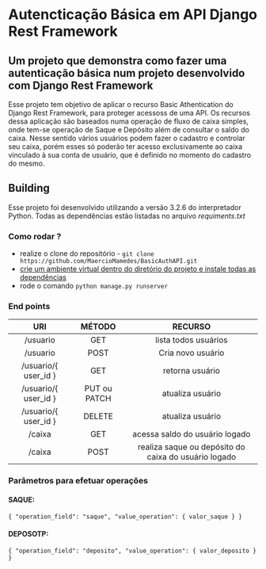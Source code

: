 # Autencticação Básica em API Django Rest Framework
## Um projeto que demonstra como fazer uma autenticação básica num projeto desenvolvido com  Django Rest Framework


Esse projeto tem objetivo de aplicar o recurso Basic Athentication do Django Rest Framework, para proteger acessoss de uma API.  Os recursos dessa aplicação são baseados numa operação de fluxo de caixa simples, onde tem-se operação de Saque e Depósito além de  consultar o saldo do caixa. Nesse sentido vários usuários podem fazer o cadastro e controlar seu caixa, porém esses só poderão ter acesso  exclusivamente ao caixa vinculado à sua conta de usuário, que é definido no momento do cadastro do mesmo.


## Building

Esse projeto foi desenvolvido utilizando a versão 3.2.6 do interpretador Python. Todas as dependências
estão listadas no arquivo *requiments.txt*

### Como rodar ?

* realize o clone do repositório - `git clone https://github.com/MaercioMamedes/BasicAuthAPI.git`
* [crie um ambiente virtual dentro do diretório do projeto e instale todas as dependências](https://www.alura.com.br/artigos/ambientes-virtuais-em-python)
* rode o comando `python manage.py runserver`

### End points

|         URI          |    MÉTODO    |                       RECURSO                        |
|:--------------------:|:------------:|:----------------------------------------------------:|
|       /usuario       |     GET      |                 lista todos usuários                 |
|       /usuario       |     POST     |                  Cria novo usuário                   |
| /usuario/{ user_id } |     GET      |                   retorna usuário                    |
| /usuario/{ user_id } | PUT ou PATCH |                   atualiza usuário                   |
| /usuario/{ user_id } |    DELETE    |                   atualiza usuário                   |
|        /caixa        |     GET      |            acessa saldo do usuário logado            |
|        /caixa        |     POST     | realiza saque ou depósito do caixa do usuário logado |

### Parâmetros para efetuar operações

#### SAQUE: 
`{
    "operation_field": "saque",
    "value_operation": { valor_saque }
}`

#### DEPOSOTP: 
`{
    "operation_field": "deposito",
    "value_operation": { valor_deposito }
}`